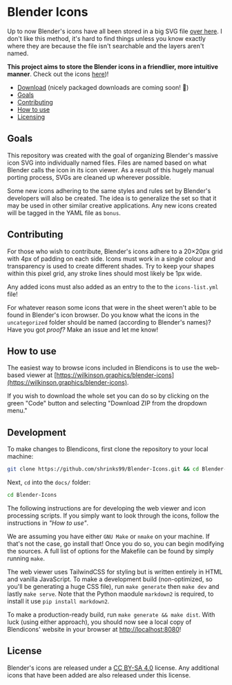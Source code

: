 # Blender Icons

Up to now Blender's icons have all been stored in a big SVG file [over here](https://developer.blender.org/diffusion/B/browse/master/release/datafiles/blender_icons.svg).  I don't like this method, it's hard to find things unless you know exactly where they are because the file isn't searchable and the layers aren't named.

**This project aims to store the Blender icons in a friendlier, more intuitive manner**. Check out the icons [here](https://wilkinson.graphics/Blender-Icons))!

- [Download](https://github.com/Shrinks99/blender-icons/releases) (nicely packaged downloads are coming soon! 👀)
- [Goals](#goals)
- [Contributing](#contributing)
- [How to use](#how-to-use)
- [Licensing](#license)

## Goals

This repository was created with the goal of organizing Blender's massive icon SVG into individually named files.  Files are named based on what Blender calls the icon in its icon viewer. As a result of this hugely manual porting process, SVGs are cleaned up wherever possible.

Some new icons adhering to the same styles and rules set by Blender's developers will also be created.  The idea is to generalize the set so that it may be used in other similar creative applications.  Any new icons created will be tagged in the YAML file as `bonus`.

## Contributing

For those who wish to contribute, Blender's icons adhere to a 20×20px grid with 4px of padding on each side.  Icons must work in a single colour and transparency is used to create different shades.  Try to keep your shapes within this pixel grid, any stroke lines should most likely be 1px wide.

Any added icons must also added as an entry to the to the `icons-list.yml` file!

For whatever reason some icons that were in the sheet weren't able to be found in Blender's icon browser.  Do you know what the icons in the `uncategorized` folder should be named (according to Blender's names)?  Have you got _proof?_  Make an issue and let me know!

## How to use

The easiest way to browse icons included in Blendicons is to use the web-based viewer at [https://wilkinson.graphics/blender-icons](https://wilkinson.graphics/blender-icons).

If you wish to download the whole set you can do so by clicking on the green "Code" button and selecting "Download ZIP from the dropdown menu."

## Development

To make changes to Blendicons, first clone the repository to your local machine:

```bash
git clone https://github.com/shrinks99/Blender-Icons.git && cd Blender-Icons
```

Next, `cd` into the `docs/` folder:

```bash
cd Blender-Icons
```

The following instructions are for developing the web viewer and icon processing scripts. If you simply want to look through the icons, follow the instructions in *"How to use"*.

We are assuming you have either `GNU Make` or `nmake` on your machine. If that's not the case, go install that! Once you do so, you can begin modifying the sources. A full list of options for the Makefile can be found by simply running `make`.

The web viewer uses TailwindCSS for styling but is written entirely in HTML and vanilla JavaScript. To make a development build (non-optimized, so you'll be generating a huge CSS file), run `make generate` then `make dev` and lastly `make serve`.  Note that the Python maodule `markdown2` is required, to install it use `pip install markdown2`.

To make a production-ready build, run `make generate && make dist`. With luck (using either approach), you should now see a local copy of Blendicons' website in your browser at <http://localhost:8080>!

## License

Blender's icons are released under a [CC BY-SA 4.0](https://creativecommons.org/licenses/by-sa/4.0/) license.  Any additional icons that have been added are also released under this license.
